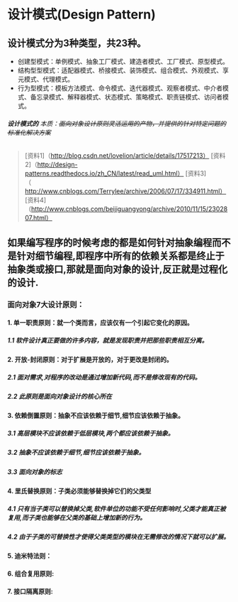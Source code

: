 # 设计模式(Design Pattern) 

##  设计模式分为3种类型，共23种。
+   创建型模式：单例模式、抽象工厂模式、建造者模式、工厂模式、原型模式。
+   结构型型模式：适配器模式、桥接模式、装饰模式、组合模式、外观模式、享元模式、代理模式。
+   行为型模式：模板方法模式、命令模式、迭代器模式、观察者模式、中介者模式、备忘录模式、解释器模式、状态模式、策略模式、职责链模式、访问者模式。

######  **设计模式的** *本质*：~~面向对象设计原则灵活运用的产物，并提供的针对特定问题的标准化解决方案~~ 
>   [资料1]（http://blog.csdn.net/lovelion/article/details/17517213）
>   [资料2]（http://design-patterns.readthedocs.io/zh_CN/latest/read_uml.html）
>   [资料3]（http://www.cnblogs.com/Terrylee/archive/2006/07/17/334911.html）
>   [资料4]（http://www.cnblogs.com/beijiguangyong/archive/2010/11/15/2302807.html）

## 如果编写程序的时候考虑的都是如何针对抽象编程而不是针对细节编程,即程序中所有的依赖关系都是终止于抽象类或接口,那就是面向对象的设计,反正就是过程化的设计.
### 面向对象7大设计原则：
#### 1.  单一职责原则：就一个类而言，应该仅有一个引起它变化的原因。
#####   1.1 软件设计真正要做的许多内容，就是发现职责并把那些职责相互分离。
#### 2.  开放-封闭原则：对于扩展是开放的，对于更改是封闭的。
#####   2.1 面对需求,对程序的改动是通过增加新代码,而不是修改现有的代码。
#####   2.2 此原则是面向对象设计的核心所在
#### 3.  依赖倒置原则：抽象不应该依赖于细节,细节应该依赖于抽象。
#####   3.1 高层模块不应该依赖于低层模块,两个都应该依赖于抽象。
#####   3.2 抽象不应该依赖于细节,细节应该依赖于抽象。
#####   3.3 面向对象的标志
#### 4.  里氏替换原则：子类必须能够替换掉它们的父类型
#####   4.1 只有当子类可以替换掉父类,软件单位的功能不受任何影响时,父类才能真正被复用,而子类也能够在父类的基础上增加新的行为。
#####   4.2 由于子类的可替换性才使得父类类型的模块在无需修改的情况下就可以扩展。
#### 5.  迪米特法则：
#### 6.  组合复用原则:
#### 7.  接口隔离原则:
